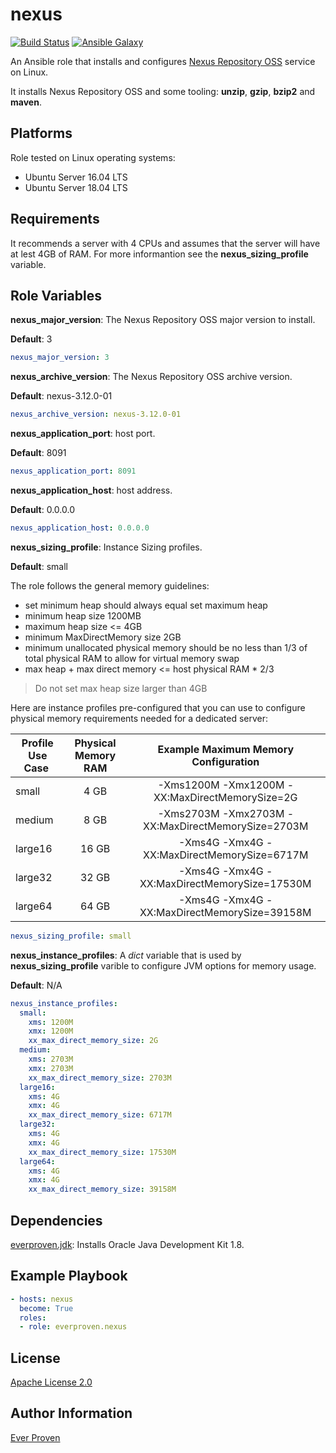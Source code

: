 nexus
=====

[![Build Status](https://travis-ci.org/everproven/ansible-nexus.svg?branch=master)](https://travis-ci.org/everproven/ansible-nexus)
[![Ansible Galaxy](https://img.shields.io/badge/ansible--galaxy-everproven.nexus-blue.svg)](https://galaxy.ansible.com/everproven/nexus/)

An Ansible role that installs and configures [Nexus Repository OSS] service on Linux.

It installs Nexus Repository OSS and some tooling: __unzip__, __gzip__, __bzip2__ and __maven__.

Platforms
---------

Role tested on Linux operating systems:

* Ubuntu Server 16.04 LTS
* Ubuntu Server 18.04 LTS

Requirements
------------

It recommends a server with 4 CPUs and assumes that the server will have at lest 4GB of RAM. For more informantion see the __nexus_sizing_profile__ variable.

Role Variables
--------------

__nexus_major_version__: The Nexus Repository OSS major version to install.

__Default__: 3

```YAML
nexus_major_version: 3
```

__nexus_archive_version__: The Nexus Repository OSS archive version.

__Default__: nexus-3.12.0-01

```YAML
nexus_archive_version: nexus-3.12.0-01
```

__nexus_application_port__: host port.

__Default__: 8091

```YAML
nexus_application_port: 8091
```

__nexus_application_host__: host address.

__Default__: 0.0.0.0

```YAML
nexus_application_host: 0.0.0.0
```

__nexus_sizing_profile__: Instance Sizing profiles.

__Default__: small

The role follows the general memory guidelines:

* set minimum heap should always equal set maximum heap
* minimum heap size 1200MB
* maximum heap size <= 4GB
* minimum MaxDirectMemory size 2GB
* minimum unallocated physical memory should be no less than 1/3 of total physical RAM to allow for virtual memory swap
* max heap + max direct memory <= host physical RAM * 2/3

> Do not set max heap size larger than 4GB

Here are instance profiles pre-configured that you can use to configure physical memory requirements needed for a dedicated server:

| Profile Use Case | Physical Memory RAM | Example Maximum Memory Configuration              |
| ---------------- |:-------------------:|:-------------------------------------------------:|
| small            | 4 GB                | -Xms1200M -Xmx1200M -XX:MaxDirectMemorySize=2G    |
| medium           | 8 GB                | -Xms2703M -Xmx2703M -XX:MaxDirectMemorySize=2703M |
| large16          | 16 GB               | -Xms4G -Xmx4G -XX:MaxDirectMemorySize=6717M       |
| large32          | 32 GB               | -Xms4G -Xmx4G -XX:MaxDirectMemorySize=17530M      |
| large64          | 64 GB               | -Xms4G -Xmx4G -XX:MaxDirectMemorySize=39158M      |

```YAML
nexus_sizing_profile: small
```

__nexus_instance_profiles__: A *dict* variable that is used by __nexus_sizing_profile__ varible to configure JVM options for memory usage.

__Default__: N/A

```YAML
nexus_instance_profiles:
  small:
    xms: 1200M
    xmx: 1200M
    xx_max_direct_memory_size: 2G
  medium:
    xms: 2703M
    xmx: 2703M
    xx_max_direct_memory_size: 2703M
  large16:
    xms: 4G
    xmx: 4G
    xx_max_direct_memory_size: 6717M
  large32:
    xms: 4G
    xmx: 4G
    xx_max_direct_memory_size: 17530M
  large64:
    xms: 4G
    xmx: 4G
    xx_max_direct_memory_size: 39158M
```

Dependencies
------------

[everproven.jdk]: Installs Oracle Java Development Kit 1.8.

Example Playbook
----------------

```YAML
- hosts: nexus
  become: True
  roles:
  - role: everproven.nexus
```

License
-------

[Apache License 2.0]

Author Information
------------------

[Ever Proven]

[Nexus Repository OSS]: https://www.sonatype.com/nexus-repository-oss
[everproven.jdk]: https://galaxy.ansible.com/everproven/jdk/
[Apache License 2.0]: https://github.com/everproven/ansible-nexus/blob/master/LICENSE
[Ever Proven]: https://github.com/everproven